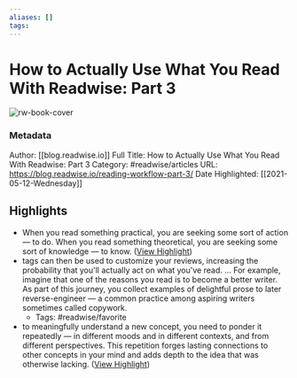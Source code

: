```yaml
---
aliases: []
tags:
---
```

# How to Actually Use What You Read With Readwise: Part 3

![rw-book-cover](https://readwise-assets.s3.amazonaws.com/static/images/article2.74d541386bbf.png)
### Metadata
Author: [[blog.readwise.io]]
Full Title: How to Actually Use What You Read With Readwise: Part 3
Category: #readwise/articles
URL: https://blog.readwise.io/reading-workflow-part-3/
Date Highlighted: [[2021-05-12-Wednesday]]

## Highlights
- When you read something practical, you are seeking some sort of action — to do. When you read something theoretical, you are seeking some sort of knowledge — to know. ([View Highlight](https://instapaper.com/read/1411484896/16362440))
- tags can then be used to customize your reviews, increasing the probability that you'll actually act on what you've read. ... For example, imagine that one of the reasons you read is to become a better writer. As part of this journey, you collect examples of delightful prose to later reverse-engineer — a common practice among aspiring writers sometimes called copywork.
    - Tags: #readwise/favorite 
- to meaningfully understand a new concept, you need to ponder it repeatedly — in different moods and in different contexts, and from different perspectives. This repetition forges lasting connections to other concepts in your mind and adds depth to the idea that was otherwise lacking. ([View Highlight](https://instapaper.com/read/1411484896/16362469))

